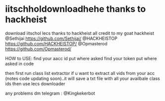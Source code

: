 # iitschholdownloadhehe thanks to hackheist
download iitschol lecs thanks to hackheist
all credit to my goat hackheist 
@Sethijai https://github.com/Sethijai/
@HACKHEISTOP https://github.com/HACKHEISTOP/
@Opmasterod https://github.com/Opmasterod/

HOW to USE: 
find your aacc id put where asked 
find your token put where asked in code

then first run class list extractor if u want to extract all vids from your acc (notes code updating soon)..it will save a txt file with all your availbale class ids
then use lecs downloader

any problems dm telegram : @Kingkekerbot
